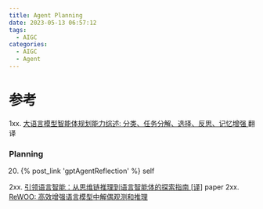 ```yaml
---
title: Agent Planning
date: 2023-05-13 06:57:12
tags:
  - AIGC
categories: 
  - AIGC
  - Agent  
---
```


<p></p>
<!-- more -->



# 参考
1xx. [大语言模型智能体规划能力综述: 分类、任务分解、选择、反思、记忆增强 ](https://mp.weixin.qq.com/s/1POXDVJDv3ob1HqpKjb3Mg) 翻译

### Planning
20. {% post_link 'gptAgentReflection' %} self

2xx. [引领语言智能：从思维链推理到语言智能体的探索指南 [译]](https://baoyu.io/translations/ai-paper/2311.11797-igniting-language-intelligence-the-hitchhikers-guide-from-chain-of-thought-reasoning-to-language-agents) paper
2xx. [ReWOO: 高效增强语言模型中解偶观测和推理](https://zhuanlan.zhihu.com/p/671491031)
